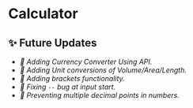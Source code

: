 # Calculator
## ✨ Future Updates

- *🔄 Adding Currency Converter Using API.*
- *📐 Adding Unit conversions of Volume/Area/Length.*
- *🧮 Adding brackets functionality.*
- *🐞 Fixing `--` bug at input start.*
- *🔢 Preventing multiple decimal points in numbers.*
